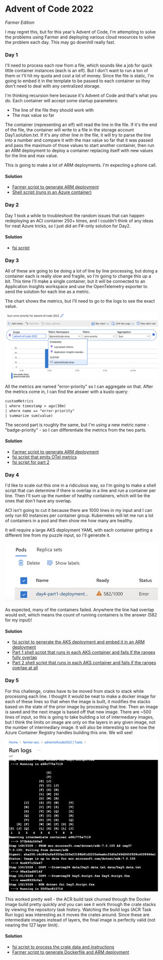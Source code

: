 Advent of Code 2022
========

_Farmer Edition_

I may regret this, but for this year's Advent of Code, I'm attempting to solve the problems using Farmer and deploying various cloud resources to solve the problem each day. This may go downhill really fast.

### Day 1
I'll need to process each row from a file, which sounds like a job for quick little container instances (each is an elf). But I don't want to run a ton of them or I'll hit my quota and cost a lot of money. Since the file is static, I'm going to embed it in the template to be passed to each container so they don't need to deal with any centralized storage.

I'm thinking recursion here because it's Advent of Code and that's what you do. Each container will accept some startup parameters:

* The line of the file they should work with
* The max value so far

The container (representing an elf) will read the line in the file. If it's the end of the file, the container will write to a file in the storage account Day1.solution.txt. If it's any other line in the file, it will try to parse the line into a number and compare it with the max value so far that it was passed and pass the maximum of those values to start another container, then run an ARM deployment to deploy a container replacing itself with new values for the line and max value.

This is going to make a lot of ARM deployments. I'm expecting a phone call.

#### Solution
* [Farmer script to generate ARM deployment](Day1.fsx)
* [Shell script (runs in an Azure container)](Day1.sh)

### Day 2
Day 1 took a while to troubleshoot the random issues that can happen redeploying an ACI container 250+ times, and I couldn't think of any ideas for neat Azure tricks, so I just did an F#-only solution for Day2.

#### Solution
* [fsi script](Day2.fsx)

### Day 3
All of these are going to be doing a lot of line by line processing, but doing a container each is really slow and fragile, so I'm going to change this up a bit. This time I'll make a single container, but it will be connected to an Application Insights workspace and use the OpenTelemetry exporter to send the solution for each line as a metric.

The chart shows the metrics, but I'll need to go to the logs to see the exact value.

![Bar chart with sum of metrics](Day3.png)

All the metrics are named "error-priority" so I can aggregate on that. After the metrics come in, I can find the answer with a kusto query:

```
customMetrics
| where timestamp > ago(30m)
| where name == "error-priority"
| summarize sum(value)
```

The second part is roughly the same, but I'm using a new metric name - "badge-priority" - so I can differentiate the metrics from the two parts.

#### Solution
* [Farmer script to generate ARM deployment](Day3.fsx)
* [fsi script that emits OTel metrics](Day3.Script.fsx)
* [fsi script for part 2](Day3.ScriptPart2.fsx)

### Day 4

I'd like to scale out this one in a ridiculous way, so I'm going to make a shell script that can determine if there is overlap in a line and run a container per line. Then I'll sum up the number of healthy containers, which will be the ones that don't have any overlap.

ACI isn't going to cut it because there are 1000 lines in my input and I can only run 60 instances per container group. Kubernetes will let me run a lot of containers in a pod and then show me how many are healthy.

It will require a large AKS deployment YAML with each container getting a different line from my puzzle input, so I'll generate it.

![Just the right amount of failed containers](Day4.png)

As expected, many of the containers failed. Anywhere the line had overlap would exit, which means the count of running containers is the answer (582 for my input)!

#### Solution
* [fsi script to generate the AKS deployment and embed it in an ARM deployment](Day4.fsx)
* [Part 1 shell script that runs in each AKS container and fails if the ranges fully overlap](Day4.sh)
* [Part 2 shell script that runs in each AKS container and fails if the ranges overlap at all](Day4.Part2.sh)

### Day 5

For this challenge, crates have to be moved from stack to stack while processing each line. I thought it would be neat to make a docker image for each of these lines so that when the image is built, it modifies the stacks based on the state of the prior image by processing that line. Then an image is saved and the next image is based off that new image. There are ~500 lines of input, so this is going to take building a lot of intermediary images, but I think the limits on image are only on the layers in any given image, not the number of intermediary image. It will also be interesting to see how the Azure Container Registry handles building this one. We will see!

![The answer is in the container build logs](Day5.png)

This worked pretty well - the ACR build task churned through the Docker image build pretty quickly and you can see it work through the crate stacks by viewing the repository task history. Watching the build logs (ACR Task Run logs) was interesting as it moves the crates around. Since these are intermediate images instead of layers, the final image is perfectly valid (not nearing the 127 layer limit).

#### Solution
* [fsi script to process the crate data and instructions](Day5.Script.fsx)
* [Farmer script to generate Dockerfile and ARM deployment](Day5.fsx)
